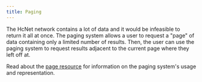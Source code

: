```yaml
---
title: Paging
---
```


The HcNet network contains a lot of data and it would be infeasible to return it all at once. The paging system allows
a user to request a "page" of data containing only a limited number of results. Then, the user can use the paging system
to request results adjacent to the current page where they left off at.

Read about the [page resource](../reference/resources/page.md) for information on the paging system's usage and representation.


